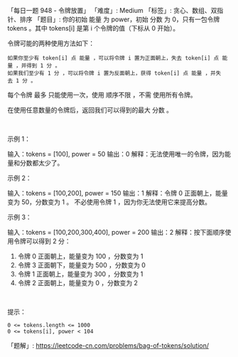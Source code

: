 「每日一题 948 - 令牌放置」
「难度」: Medium
「标签」: 贪心、数组、双指针、排序
「题目」: 你的初始 能量 为 power，初始 分数 为 0，只有一包令牌 tokens 。其中 tokens[i] 是第 i 个令牌的值（下标从 0 开始）。

令牌可能的两种使用方法如下：


	如果你至少有 token[i] 点 能量 ，可以将令牌 i 置为正面朝上，失去 token[i] 点 能量 ，并得到 1 分 。
	如果我们至少有 1 分 ，可以将令牌 i 置为反面朝上，获得 token[i] 点 能量 ，并失去 1 分 。


每个令牌 最多 只能使用一次，使用 顺序不限 ，不需 使用所有令牌。

在使用任意数量的令牌后，返回我们可以得到的最大 分数 。

 




示例 1：

输入：tokens = [100], power = 50
输出：0
解释：无法使用唯一的令牌，因为能量和分数都太少了。

示例 2：

输入：tokens = [100,200], power = 150
输出：1
解释：令牌 0 正面朝上，能量变为 50，分数变为 1 。
不必使用令牌 1 ，因为你无法使用它来提高分数。

示例 3：

输入：tokens = [100,200,300,400], power = 200
输出：2
解释：按下面顺序使用令牌可以得到 2 分：
1. 令牌 0 正面朝上，能量变为 100 ，分数变为 1
2. 令牌 3 正面朝下，能量变为 500 ，分数变为 0
3. 令牌 1 正面朝上，能量变为 300 ，分数变为 1
4. 令牌 2 正面朝上，能量变为 0 ，分数变为 2

 

提示：


	0 <= tokens.length <= 1000
	0 <= tokens[i], power < 104



「题解」: https://leetcode-cn.com/problems/bag-of-tokens/solution/